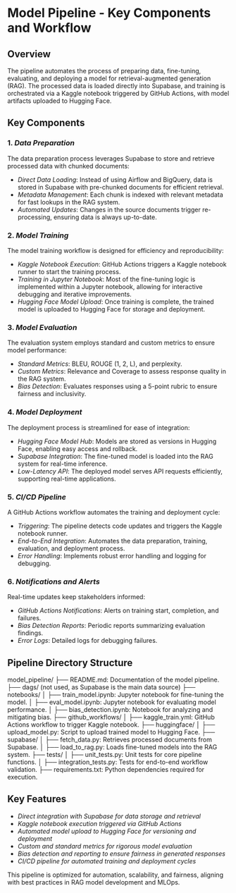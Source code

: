 # Model Pipeline - Key Components and Workflow

## Overview
The pipeline automates the process of preparing data, fine-tuning, evaluating, and deploying a model for retrieval-augmented generation (RAG). The processed data is loaded directly into Supabase, and training is orchestrated via a Kaggle notebook triggered by GitHub Actions, with model artifacts uploaded to Hugging Face.

## Key Components

### 1. *Data Preparation*
The data preparation process leverages Supabase to store and retrieve processed data with chunked documents:
   - *Direct Data Loading*: Instead of using Airflow and BigQuery, data is stored in Supabase with pre-chunked documents for efficient retrieval.
   - *Metadata Management*: Each chunk is indexed with relevant metadata for fast lookups in the RAG system.
   - *Automated Updates*: Changes in the source documents trigger re-processing, ensuring data is always up-to-date.

### 2. *Model Training*
The model training workflow is designed for efficiency and reproducibility:
   - *Kaggle Notebook Execution*: GitHub Actions triggers a Kaggle notebook runner to start the training process.
   - *Training in Jupyter Notebook*: Most of the fine-tuning logic is implemented within a Jupyter notebook, allowing for interactive debugging and iterative improvements.
   - *Hugging Face Model Upload*: Once training is complete, the trained model is uploaded to Hugging Face for storage and deployment.

### 3. *Model Evaluation*
The evaluation system employs standard and custom metrics to ensure model performance:
   - *Standard Metrics*: BLEU, ROUGE (1, 2, L), and perplexity.
   - *Custom Metrics*: Relevance and Coverage to assess response quality in the RAG system.
   - *Bias Detection*: Evaluates responses using a 5-point rubric to ensure fairness and inclusivity.

### 4. *Model Deployment*
The deployment process is streamlined for ease of integration:
   - *Hugging Face Model Hub*: Models are stored as versions in Hugging Face, enabling easy access and rollback.
   - *Supabase Integration*: The fine-tuned model is loaded into the RAG system for real-time inference.
   - *Low-Latency API*: The deployed model serves API requests efficiently, supporting real-time applications.

### 5. *CI/CD Pipeline*
A GitHub Actions workflow automates the training and deployment cycle:
   - *Triggering*: The pipeline detects code updates and triggers the Kaggle notebook runner.
   - *End-to-End Integration*: Automates the data preparation, training, evaluation, and deployment process.
   - *Error Handling*: Implements robust error handling and logging for debugging.

### 6. *Notifications and Alerts*
Real-time updates keep stakeholders informed:
   - *GitHub Actions Notifications*: Alerts on training start, completion, and failures.
   - *Bias Detection Reports*: Periodic reports summarizing evaluation findings.
   - *Error Logs*: Detailed logs for debugging failures.

## Pipeline Directory Structure

model_pipeline/
├── README.md: Documentation of the model pipeline.
├── dags/ (not used, as Supabase is the main data source)
├── notebooks/
│   ├── train_model.ipynb: Jupyter notebook for fine-tuning the model.
│   ├── eval_model.ipynb: Jupyter notebook for evaluating model performance.
│   ├── bias_detection.ipynb: Notebook for analyzing and mitigating bias.
├── github_workflows/
│   ├── kaggle_train.yml: GitHub Actions workflow to trigger Kaggle notebook.
├── huggingface/
│   ├── upload_model.py: Script to upload trained model to Hugging Face.
├── supabase/
│   ├── fetch_data.py: Retrieves processed documents from Supabase.
│   ├── load_to_rag.py: Loads fine-tuned models into the RAG system.
├── tests/
│   ├── unit_tests.py: Unit tests for core pipeline functions.
│   ├── integration_tests.py: Tests for end-to-end workflow validation.
├── requirements.txt: Python dependencies required for execution.


## Key Features
   - *Direct integration with Supabase for data storage and retrieval*
   - *Kaggle notebook execution triggered via GitHub Actions*
   - *Automated model upload to Hugging Face for versioning and deployment*
   - *Custom and standard metrics for rigorous model evaluation*
   - *Bias detection and reporting to ensure fairness in generated responses*
   - *CI/CD pipeline for automated training and deployment cycles*

This pipeline is optimized for automation, scalability, and fairness, aligning with best practices in RAG model development and MLOps.